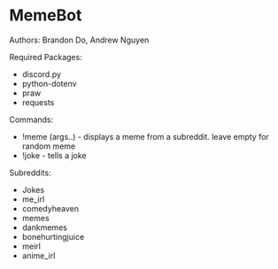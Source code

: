 <h1>MemeBot</h1>
<p>Authors: Brandon Do, Andrew Nguyen</p>
Required Packages:
<ul>
    <li>discord.py</li>
    <li>python-dotenv</li>
    <li>praw</li>
    <li>requests</li>
</ul>
Commands:
<ul>
    <li>!meme (args..) - displays a meme from a subreddit. leave empty for random meme</li>
    <li>!joke - tells a joke</li>
</ul>
Subreddits:
<ul>
    <li>Jokes</li>
    <li>me_irl</li>
    <li>comedyheaven</li>
    <li>memes</li>
    <li>dankmemes</li>
    <li>bonehurtingjuice</li>
    <li>meirl</li>
    <li>anime_irl</li>
    
